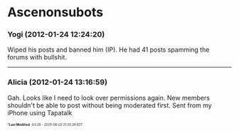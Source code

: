 # Ascenonsubots

### **Yogi** (2012-01-24 12:24:20)

Wiped his posts and banned him (IP). He had 41 posts spamming the forums with bullshit.

---

### **Alicia** (2012-01-24 13:16:59)

Gah. Looks like I need to look over permissions again. New members shouldn't be able to post without being moderated first.
Sent from my iPhone using Tapatalk



<span style="font-size: 0.5em;">***Last Modified**: 4.0.28 - *2025-06-02 21:35:39 EDT*</span>